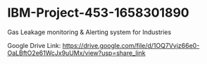# IBM-Project-453-1658301890
Gas Leakage monitoring &amp; Alerting system for Industries

Google Drive Link: https://drive.google.com/file/d/1OQ7Vvjz66e0-OaLBftO2e61WcJx9uUMx/view?usp=share_link
